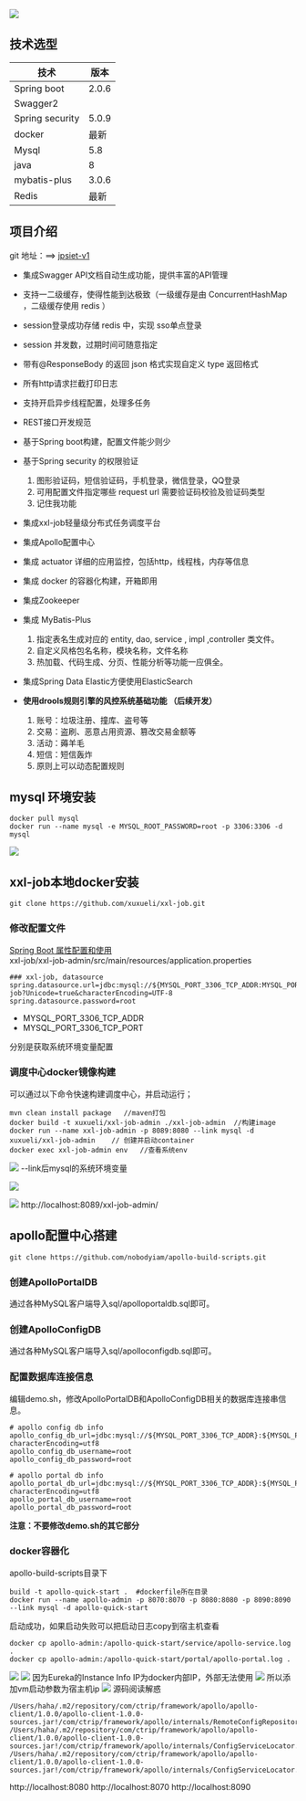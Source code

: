 
![](https://user-gold-cdn.xitu.io/2018/11/12/16705ec180084551?imageView2/0/w/1280/h/960/format/webp/ignore-error/1)

## 技术选型
|技术| 版本|
|---|---|
|Spring boot|2.0.6 |
|Swagger2||
|Spring security|5.0.9|
|docker|最新|
|Mysql|5.8 |
|java|8|
|mybatis-plus| 3.0.6|
|Redis| 最新|

## 项目介绍
git 地址：==>  [jpsiet-v1](https://github.com/jiangeeq/jpsite-v1)
* 集成Swagger API文档自动生成功能，提供丰富的API管理
* 支持一二级缓存，使得性能到达极致（一级缓存是由 ConcurrentHashMap ，二级缓存使用 redis ）
* session登录成功存储 redis 中，实现 sso单点登录
* session 并发数，过期时间可随意指定
* 带有@ResponseBody 的返回 json 格式实现自定义 type 返回格式
* 所有http请求拦截打印日志
* 支持开启异步线程配置，处理多任务
* REST接口开发规范
* 基于Spring boot构建，配置文件能少则少
* 基于Spring security 的权限验证      
  1. 图形验证码，短信验证码，手机登录，微信登录，QQ登录
  2. 可用配置文件指定哪些 request url 需要验证码校验及验证码类型
  3. 记住我功能
* 集成xxl-job轻量级分布式任务调度平台
* 集成Apollo配置中心   
* 集成 actuator 详细的应用监控，包括http，线程栈，内存等信息 
* 集成 docker 的容器化构建，开箱即用
* 集成Zookeeper
* 集成 MyBatis-Plus   
  1. 指定表名生成对应的 entity, dao, service , impl ,controller 类文件。
  2. 自定义风格包名名称，模块名称，文件名称
  3. 热加载、代码生成、分页、性能分析等功能一应俱全。 

* 集成Spring Data Elastic方便使用ElasticSearch
* **使用drools规则引擎的风控系统基础功能   （后续开发）**
    1. 账号：垃圾注册、撞库、盗号等
    2. 交易：盗刷、恶意占用资源、篡改交易金额等
    3. 活动：薅羊毛
    4. 短信：短信轰炸
    5. 原则上可以动态配置规则

## mysql 环境安装
```
docker pull mysql
docker run --name mysql -e MYSQL_ROOT_PASSWORD=root -p 3306:3306 -d mysql
```
![](https://user-gold-cdn.xitu.io/2018/11/10/166fe1b8061275ab?w=1952&h=106&f=png&s=69014)

## xxl-job本地docker安装
`git clone https://github.com/xuxueli/xxl-job.git`

### 修改配置文件
[Spring Boot 属性配置和使用](https://blog.csdn.net/isea533/article/details/50281151)   
xxl-job/xxl-job-admin/src/main/resources/application.properties
```
### xxl-job, datasource
spring.datasource.url=jdbc:mysql://${MYSQL_PORT_3306_TCP_ADDR:MYSQL_PORT_3306_TCP_PORT}/xxl-job?Unicode=true&characterEncoding=UTF-8
spring.datasource.password=root
```
* MYSQL_PORT_3306_TCP_ADDR
* MYSQL_PORT_3306_TCP_PORT

分别是获取系统环境变量配置

### 调度中心docker镜像构建
可以通过以下命令快速构建调度中心，并启动运行；
```
mvn clean install package   //maven打包
docker build -t xuxueli/xxl-job-admin ./xxl-job-admin  //构建image
docker run --name xxl-job-admin -p 8089:8080 --link mysql -d xuxueli/xxl-job-admin    // 创建并启动container
docker exec xxl-job-admin env   //查看系统env
```
![](https://user-gold-cdn.xitu.io/2018/11/10/166fe1b8061275ab?w=1952&h=106&f=png&s=69014)
--link后mysql的系统环境变量

![](https://user-gold-cdn.xitu.io/2018/11/10/166fe1dca255d1b6?w=1860&h=1136&f=png&s=401863)

![](https://user-gold-cdn.xitu.io/2018/11/10/166fe1e212197a72?imageView2/0/w/1280/h/960/format/webp/ignore-error/1)
http://localhost:8089/xxl-job-admin/
## apollo配置中心搭建
```
git clone https://github.com/nobodyiam/apollo-build-scripts.git
```
### 创建ApolloPortalDB
通过各种MySQL客户端导入sql/apolloportaldb.sql即可。
### 创建ApolloConfigDB
通过各种MySQL客户端导入sql/apolloconfigdb.sql即可。
### 配置数据库连接信息
编辑demo.sh，修改ApolloPortalDB和ApolloConfigDB相关的数据库连接串信息。
```
# apollo config db info
apollo_config_db_url=jdbc:mysql://${MYSQL_PORT_3306_TCP_ADDR}:${MYSQL_PORT_3306_TCP_PORT}/ApolloConfigDB?characterEncoding=utf8
apollo_config_db_username=root
apollo_config_db_password=root

# apollo portal db info
apollo_portal_db_url=jdbc:mysql://${MYSQL_PORT_3306_TCP_ADDR}:${MYSQL_PORT_3306_TCP_PORT}/ApolloPortalDB?characterEncoding=utf8
apollo_portal_db_username=root
apollo_portal_db_password=root
```
**注意：不要修改demo.sh的其它部分**
### docker容器化
apollo-build-scripts目录下
```
build -t apollo-quick-start .  #dockerfile所在目录
docker run --name apollo-admin -p 8070:8070 -p 8080:8080 -p 8090:8090 --link mysql -d apollo-quick-start
```
启动成功，如果启动失败可以把启动日志copy到宿主机查看
```
docker cp apollo-admin:/apollo-quick-start/service/apollo-service.log .
docker cp apollo-admin:/apollo-quick-start/portal/apollo-portal.log .
```

![](https://user-gold-cdn.xitu.io/2018/11/11/16701ead4387745c?imageView2/0/w/1280/h/960/format/webp/ignore-error/1)
![](https://user-gold-cdn.xitu.io/2018/11/11/16701ec1ed5d8fb0?w=2400&h=1332&f=png&s=556523)
因为Eureka的Instance Info IP为docker内部IP，外部无法使用
![](https://user-gold-cdn.xitu.io/2018/11/11/167029de824698ac?imageView2/0/w/1280/h/960/format/webp/ignore-error/1)
所以添加vm启动参数为宿主机ip
![](https://user-gold-cdn.xitu.io/2018/11/11/167029d682aefa21?w=1882&h=470&f=png&s=79986)
源码阅读解惑
```
/Users/haha/.m2/repository/com/ctrip/framework/apollo/apollo-client/1.0.0/apollo-client-1.0.0-sources.jar!/com/ctrip/framework/apollo/internals/RemoteConfigRepository.java:313
/Users/haha/.m2/repository/com/ctrip/framework/apollo/apollo-client/1.0.0/apollo-client-1.0.0-sources.jar!/com/ctrip/framework/apollo/internals/ConfigServiceLocator.java:64
/Users/haha/.m2/repository/com/ctrip/framework/apollo/apollo-client/1.0.0/apollo-client-1.0.0-sources.jar!/com/ctrip/framework/apollo/internals/ConfigServiceLocator.java:75
```
http://localhost:8080
http://localhost:8070
http://localhost:8090

